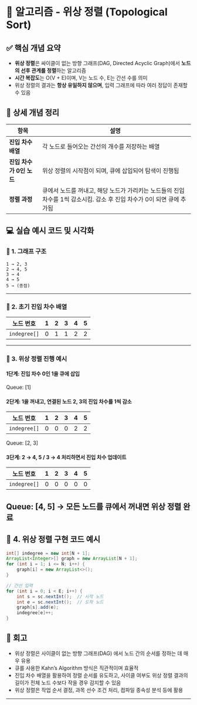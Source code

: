 #  🧠 알고리즘  - 위상 정렬 (Topological Sort)


## ✅ 핵심 개념 요약


- **위상 정렬**은 싸이클이 없는 방향 그래프(DAG, Directed Acyclic Graph)에서 **노드의 선후 관계를 정렬**하는 알고리즘
- **시간 복잡도**는 O(V + E)이며, V는 노드 수, E는 간선 수를 의미
- 위상 정렬의 결과는 **항상 유일하지 않으며**, 입력 그래프에 따라 여러 정답이 존재할 수 있음



## 🔎 상세 개념 정리
| 항목 | 설명 |
|------|------|
| **진입 차수 배열** | 각 노드로 들어오는 간선의 개수를 저장하는 배열 |
| **진입 차수가 0인 노드** | 위상 정렬의 시작점이 되며, 큐에 삽입되어 탐색이 진행됨 |
| **정렬 과정** | 큐에서 노드를 꺼내고, 해당 노드가 가리키는 노드들의 진입 차수를 1씩 감소시킴. 감소 후 진입 차수가 0이 되면 큐에 추가됨 |




## 💻 실습 예시 코드 및 시각화

### 📌 1. 그래프 구조
```
1 → 2, 3
2 → 4, 5
3 → 4
4 → 5
5 → (종점)
```

---

### 📌 2. 초기 진입 차수 배열

| 노드 번호       | 1 | 2 | 3 | 4 | 5 |
|----------------|---|---|---|---|---|
| `indegree[]`   | 0 | 1 | 1 | 2 | 2 |
---

### 📌 3. 위상 정렬 진행 예시

#### 1단계: 진입 차수 0인 1을 큐에 삽입
Queue: [1]

#### 2단계: 1을 꺼내고, 연결된 노드 2, 3의 진입 차수를 1씩 감소

| 노드 번호       | 1 | 2 | 3 | 4 | 5 |
|----------------|---|---|---|---|---|
| `indegree[]`   | 0 | 0 | 0 | 2 | 2 |
Queue: [2, 3]

#### 3단계: 2 → 4, 5 / 3 → 4 처리하면서 진입 차수 업데이트

| 노드 번호       | 1 | 2 | 3 | 4 | 5 |
|----------------|---|---|---|---|---|
| `indegree[]`   | 0 | 0 | 0 | 0 | 0 |
Queue: [4, 5]
→ 모든 노드를 큐에서 꺼내면 위상 정렬 완료
---


## 📌 4. 위상 정렬 구현 코드 예시

```java
int[] indegree = new int[N + 1];
ArrayList<Integer>[] graph = new ArrayList[N + 1];
for (int i = 1; i <= N; i++) {
    graph[i] = new ArrayList<>();
}

// 간선 입력
for (int i = 0; i < E; i++) {
    int s = sc.nextInt();  // 시작 노드
    int e = sc.nextInt();  // 도착 노드
    graph[s].add(e);
    indegree[e]++;
}

```




## 🔁 회고
- 위상 정렬은 사이클이 없는 방향 그래프(DAG) 에서 노드 간의 순서를 정하는 데 매우 유용
- 큐를 사용한 Kahn’s Algorithm 방식은 직관적이며 효율적
- 진입 차수 배열을 활용하여 정렬 순서를 유도하고,
사이클 여부도 위상 정렬 결과의 길이가 전체 노드 수보다 작을 경우 감지할 수 있음
- 위상 정렬은 작업 순서 결정, 과목 선수 조건 처리, 컴파일 종속성 분석 등에 활용

---
